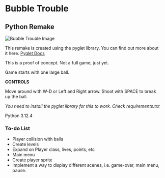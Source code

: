# Bubble Trouble 
## Python Remake

![Bubble Trouble Image](https://play-lh.googleusercontent.com/P5-062aQemNhB6kd_8-8WTmjLRjR7Wt2PMlMOb2VKnA_thLxV_z8rkD8QIjNCwTN0g)


This remake is created using the pyglet library.
You can find out more about it here.
[Pyglet Docs](https://pyglet.readthedocs.io/)

This is a proof of concept. Not a full game, just yet.

Game starts with one large ball.

**CONTROLS**

Move around with W-D or Left and Right arrow.
Shoot with SPACE to break up the ball.

*You need to install the pyglet library for this to work. Check requirements.txt*

Python 3.12.4


### To-do List
- Player collision with balls
- Create levels
- Expand on Player class, lives, points, etc
- Main menu
- Create player sprite
- Implement a way to display different scenes, i.e. game-over, main menu, pause.
